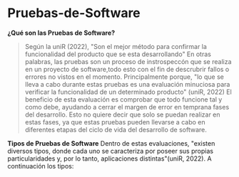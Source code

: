 # Pruebas-de-Software
**¿Qué son las Pruebas de Software?**
> Según la uniR (2022), "Son el mejor método para confirmar la funcionalidad del producto que se esta desarrollando"
En otras palabras, las pruebas son un proceso de instrospeccón que se realiza en un proyecto de software,todo esto con el fin de descrubrir fallos o errores no vistos en el momento.
> Principalmente porque, "lo que se lleva a cabo durante estas pruebas es una evaluación minuciosa para verificar la funcionalidad de un determinado producto" (uniR, 2022)
El beneficio de esta evaluación es comprobar que todo funcione tal y como debe, ayudando a cerrar el margen de error en temprana fases del desarrollo. Esto no quiere decir que solo se puedan realizar en estas fases, ya que estas pruebas pueden llevarse a cabo en diferentes etapas del ciclo de vida del desarrollo de software.

**Tipos de Pruebas de Software**
Dentro de estas evaluaciones, "existen diversos tipos, donde cada uno se caracteriza por poseer sus propias particularidades y, por lo tanto, aplicaciones distintas"(uniR, 2022). A continuación los tipos:

